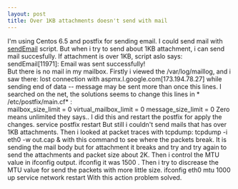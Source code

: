 ```yaml
---
layout: post
title: Over 1KB attachments doesn't send with mail
---
```


I'm using Centos 6.5 and postfix for sending email. I could send mail with 
[sendEmail](http://caspian.dotconf.net/menu/Software/SendEmail/) script. 
But when i try to send about 1KB attachment, i can send mail succesfully. 
If attachment is over 1KB, script aslo says:
    sendEmail[11971]: Email was sent successfully!  
But there is no mail in my mailbox.
Firstly i viewed the /var/log/maillog, and i saw there:
  lost connection with aspmx.l.google.com[173.194.78.27] while sending end of data -- message may be sent more than once
this lines.
I searched on the net, the solutions seems to change this lines in * /etc/postfix/main.cf* :  
    mailbox_size_limit = 0
    virtual_mailbox_limit = 0
    message_size_limit = 0
Zero means unlimited they says.. I did this and restart the postfix for apply the changes.
    service postfix restart
But still i couldn't send mails that has over 1KB attachments. Then i looked at packet traces with tcpdump:
    tcpdump -i eth0 -w out.cap & 
with this command to see where the packets break. 
It is sending the mail body but for attachment it breaks and try and try again to send the attachments and packet size about 2K.
Then i control the MTU value in ifconfig output.
    ifconfig 
it was 1500 . Then i try to discrease the MTU value for send the packets with more little size.
    ifconfig eth0 mtu 1000 up
    service network restart
With this action problem solved.

  
